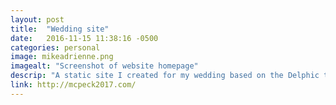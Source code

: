 ```yaml
---
layout: post
title:  "Wedding site"
date:   2016-11-15 11:38:16 -0500
categories: personal
image: mikeadrienne.png
imagealt: "Screenshot of website homepage"
descrip: "A static site I created for my wedding based on the Delphic team's FED boilerplate"
link: http://mcpeck2017.com/
---
```

